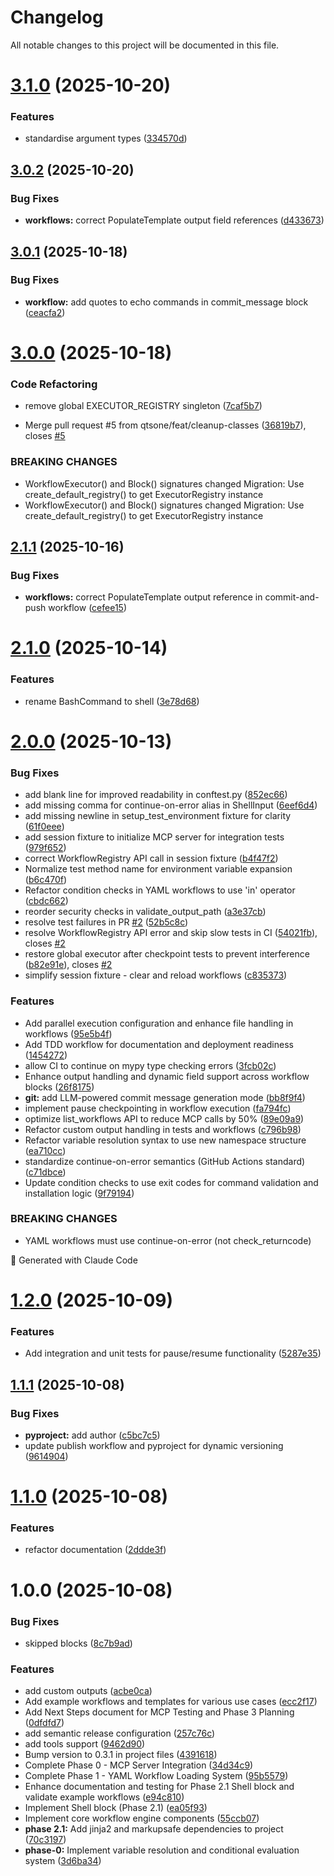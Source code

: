 # Changelog

All notable changes to this project will be documented in this file.

# [3.1.0](https://github.com/qtsone/mcp-workflows/compare/v3.0.2...v3.1.0) (2025-10-20)


### Features

* standardise argument types ([334570d](https://github.com/qtsone/mcp-workflows/commit/334570d27343e908164267d2552e0f913b8bf626))

## [3.0.2](https://github.com/qtsone/mcp-workflows/compare/v3.0.1...v3.0.2) (2025-10-20)


### Bug Fixes

* **workflows:** correct PopulateTemplate output field references ([d433673](https://github.com/qtsone/mcp-workflows/commit/d4336738d0185a10989d1416a5e7c2968bd41014))

## [3.0.1](https://github.com/qtsone/mcp-workflows/compare/v3.0.0...v3.0.1) (2025-10-18)


### Bug Fixes

* **workflow:** add quotes to echo commands in commit_message block ([ceacfa2](https://github.com/qtsone/mcp-workflows/commit/ceacfa2e0f0536b269d26e44f32d8edc536be744))

# [3.0.0](https://github.com/qtsone/mcp-workflows/compare/v2.1.1...v3.0.0) (2025-10-18)


### Code Refactoring

* remove global EXECUTOR_REGISTRY singleton ([7caf5b7](https://github.com/qtsone/mcp-workflows/commit/7caf5b737d023a5155f539dd38288ee503c2373d))


* Merge pull request #5 from qtsone/feat/cleanup-classes ([36819b7](https://github.com/qtsone/mcp-workflows/commit/36819b70071396f419a8a69acb83c64b5e3c6f3d)), closes [#5](https://github.com/qtsone/mcp-workflows/issues/5)


### BREAKING CHANGES

* WorkflowExecutor() and Block() signatures changed
Migration: Use create_default_registry() to get ExecutorRegistry instance
* WorkflowExecutor() and Block() signatures changed
Migration: Use create_default_registry() to get ExecutorRegistry instance

## [2.1.1](https://github.com/qtsone/mcp-workflows/compare/v2.1.0...v2.1.1) (2025-10-16)


### Bug Fixes

* **workflows:** correct PopulateTemplate output reference in commit-and-push workflow ([cefee15](https://github.com/qtsone/mcp-workflows/commit/cefee151a3fd8965635518e327e8891d764ac0f1))

# [2.1.0](https://github.com/qtsone/mcp-workflows/compare/v2.0.0...v2.1.0) (2025-10-14)


### Features

* rename BashCommand to shell ([3e78d68](https://github.com/qtsone/mcp-workflows/commit/3e78d68a8420d36c51827106e8130e0398b41b1e))

# [2.0.0](https://github.com/qtsone/mcp-workflows/compare/v1.2.0...v2.0.0) (2025-10-13)


### Bug Fixes

* add blank line for improved readability in conftest.py ([852ec66](https://github.com/qtsone/mcp-workflows/commit/852ec66fbbb5dce92f0d3a3c38b2846be3e2776a))
* add missing comma for continue-on-error alias in ShellInput ([6eef6d4](https://github.com/qtsone/mcp-workflows/commit/6eef6d4a29bc7e0896103f59b3a9df730b8b0f7d))
* add missing newline in setup_test_environment fixture for clarity ([61f0eee](https://github.com/qtsone/mcp-workflows/commit/61f0eee48f28641ecfe09203e95289568eb15ee1))
* add session fixture to initialize MCP server for integration tests ([979f652](https://github.com/qtsone/mcp-workflows/commit/979f652754d87a183e1088e7c8a63216fcdf684e))
* correct WorkflowRegistry API call in session fixture ([b4f47f2](https://github.com/qtsone/mcp-workflows/commit/b4f47f2031cf470195e53235fb39f129e753b9f4))
* Normalize test method name for environment variable expansion ([b6c470f](https://github.com/qtsone/mcp-workflows/commit/b6c470fe8f85f7e58b8b6bc922216258c92bc078))
* Refactor condition checks in YAML workflows to use 'in' operator ([cbdc662](https://github.com/qtsone/mcp-workflows/commit/cbdc662164e98ace72a9245823659ba734af2829))
* reorder security checks in validate_output_path ([a3e37cb](https://github.com/qtsone/mcp-workflows/commit/a3e37cbaca7b54c8ef19461716def8c4a212cad2))
* resolve test failures in PR [#2](https://github.com/qtsone/mcp-workflows/issues/2) ([52b5c8c](https://github.com/qtsone/mcp-workflows/commit/52b5c8ce060619f127cad3ffe02b8c831b99df20))
* resolve WorkflowRegistry API error and skip slow tests in CI ([54021fb](https://github.com/qtsone/mcp-workflows/commit/54021fb9aca60419ec34502c2f0aaa5b10637e69)), closes [#2](https://github.com/qtsone/mcp-workflows/issues/2)
* restore global executor after checkpoint tests to prevent interference ([b82e91e](https://github.com/qtsone/mcp-workflows/commit/b82e91e46cbd948519ec1c150efaeebcbb53e0da)), closes [#2](https://github.com/qtsone/mcp-workflows/issues/2)
* simplify session fixture - clear and reload workflows ([c835373](https://github.com/qtsone/mcp-workflows/commit/c8353738a3c59033371cf290ffa2e0465bb3c4e6))


### Features

* Add parallel execution configuration and enhance file handling in workflows ([95e5b4f](https://github.com/qtsone/mcp-workflows/commit/95e5b4f97f4ec5130e46a305a5442fd9d180757c))
* Add TDD workflow for documentation and deployment readiness ([1454272](https://github.com/qtsone/mcp-workflows/commit/145427202ee7da81f373bcca1df53faf668609ac))
* allow CI to continue on mypy type checking errors ([3fcb02c](https://github.com/qtsone/mcp-workflows/commit/3fcb02c1d0e2e217ec9e2642e7a39823e5e5e17c))
* Enhance output handling and dynamic field support across workflow blocks ([26f8175](https://github.com/qtsone/mcp-workflows/commit/26f81755c07f9463c31533b15aa2814cb64fa8ef))
* **git:** add LLM-powered commit message generation mode ([bb8f9f4](https://github.com/qtsone/mcp-workflows/commit/bb8f9f4f1fe3f04ceb2d0abd5f7c0a5f0e5b9683))
* implement pause checkpointing in workflow execution ([fa794fc](https://github.com/qtsone/mcp-workflows/commit/fa794fc50b3e6db772deb76fc40f5d282dc41a8b))
* optimize list_workflows API to reduce MCP calls by 50% ([89e09a9](https://github.com/qtsone/mcp-workflows/commit/89e09a937da37d5e9bbe332fb03da0c031bd7c62))
* Refactor custom output handling in tests and workflows ([c796b98](https://github.com/qtsone/mcp-workflows/commit/c796b9807241095893451016377a80ec973e5e58))
* Refactor variable resolution syntax to use new namespace structure ([ea710cc](https://github.com/qtsone/mcp-workflows/commit/ea710cc70d93dfc7b0002efc48896f931560cae1))
* standardize continue-on-error semantics (GitHub Actions standard) ([c71dbce](https://github.com/qtsone/mcp-workflows/commit/c71dbce4dfc9f640f7acba2d2c2cadc718c2d929))
* Update condition checks to use exit codes for command validation and installation logic ([9f79194](https://github.com/qtsone/mcp-workflows/commit/9f791943c3f877c73297af81ac08ce69af46c383))


### BREAKING CHANGES

* YAML workflows must use continue-on-error (not check_returncode)

🤖 Generated with Claude Code

# [1.2.0](https://github.com/qtsone/mcp-workflows/compare/v1.1.1...v1.2.0) (2025-10-09)


### Features

* Add integration and unit tests for pause/resume functionality ([5287e35](https://github.com/qtsone/mcp-workflows/commit/5287e3542dd6a20582b224d4361a5be256b1f9e8))

## [1.1.1](https://github.com/qtsone/mcp-workflows/compare/v1.1.0...v1.1.1) (2025-10-08)


### Bug Fixes

* **pyproject:** add author ([c5bc7c5](https://github.com/qtsone/mcp-workflows/commit/c5bc7c5a90df81f7419ece7237cf4545e7ed7405))
* update publish workflow and pyproject for dynamic versioning ([9614904](https://github.com/qtsone/mcp-workflows/commit/961490474aa32726dd0b2b508aea7117fc285704))

# [1.1.0](https://github.com/qtsone/mcp-workflows/compare/v1.0.0...v1.1.0) (2025-10-08)


### Features

* refactor documentation ([2ddde3f](https://github.com/qtsone/mcp-workflows/commit/2ddde3fb80c181d2b36e37491d7a31bbb0c3e0de))

# 1.0.0 (2025-10-08)


### Bug Fixes

* skipped blocks ([8c7b9ad](https://github.com/qtsone/mcp-workflows/commit/8c7b9ad6ad3b563378ff9a00bd73cbbb07033bf5))


### Features

* add custom outputs ([acbe0ca](https://github.com/qtsone/mcp-workflows/commit/acbe0caef1742e086a541d670dfe842d2c2e9a86))
* Add example workflows and templates for various use cases ([ecc2f17](https://github.com/qtsone/mcp-workflows/commit/ecc2f177ab7a0bf3bb16ece7f3ee478a29390220))
* Add Next Steps document for MCP Testing and Phase 3 Planning ([0dfdfd7](https://github.com/qtsone/mcp-workflows/commit/0dfdfd7d110df84f02e9463ae11eb3abaa9a6c96))
* add semantic release configuration ([257c76c](https://github.com/qtsone/mcp-workflows/commit/257c76c5afc93fa6baaff5c129b7a79e83609a6a))
* add tools support ([9462d90](https://github.com/qtsone/mcp-workflows/commit/9462d904b049c12a29c49ac7f96aadaf07e0e21c))
* Bump version to 0.3.1 in project files ([4391618](https://github.com/qtsone/mcp-workflows/commit/4391618c3d0502ad2c98bfe98a63856be98ebbd3))
* Complete Phase 0 - MCP Server Integration ([34d34c9](https://github.com/qtsone/mcp-workflows/commit/34d34c9d17b574fce6139e6b6112698a39dde9f3))
* Complete Phase 1 - YAML Workflow Loading System ([95b5579](https://github.com/qtsone/mcp-workflows/commit/95b5579aeadb9395735faf9f906008dd16e8b979))
* Enhance documentation and testing for Phase 2.1 Shell block and validate example workflows ([e94c810](https://github.com/qtsone/mcp-workflows/commit/e94c8101ff50bb9923497746d154f599ba2c5910))
* Implement Shell block (Phase 2.1) ([ea05f93](https://github.com/qtsone/mcp-workflows/commit/ea05f93409aef0f07aa9117a238c772c8fcf6699))
* Implement core workflow engine components ([55ccb07](https://github.com/qtsone/mcp-workflows/commit/55ccb07c7f874968a01ef076c6f4231d78a9fee5))
* **phase 2.1:** Add jinja2 and markupsafe dependencies to project ([70c3197](https://github.com/qtsone/mcp-workflows/commit/70c319774f408d09548e02177def79d6084ee769))
* **phase-0:** Implement variable resolution and conditional evaluation system ([3d6ba34](https://github.com/qtsone/mcp-workflows/commit/3d6ba345f9e49ba2dbebbc2a1fa1c5d901a07a1c))

